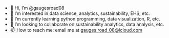 - 👋 Hi, I’m @gaugesroad08
- 👀 I’m interested in data science, analytics, sustainability, EHS, etc.
- 🌱 I’m currently learning python programming, data visualization, R, etc.
- 💞️ I’m looking to collaborate on sustainability analytics, data analysis, etc.
- 📫 How to reach me: email me at gauges.road_08@icloud.com

<!---
gaugesroad08/gaugesroad08 is a ✨ special ✨ repository because its `README.md` (this file) appears on your GitHub profile.
You can click the Preview link to take a look at your changes.
--->
